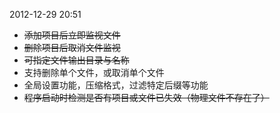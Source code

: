 2012-12-29 20:51

* <del>添加项目后立即监视文件
* <del>删除项目后取消文件监视
* <del>可指定文件输出目录与名称
* 支持删除单个文件，或取消单个文件
* 全局设置功能，压缩格式，过滤特定后缀等功能
* <del>程序启动时检测是否有项目或文件已失效（物理文件不存在了）
